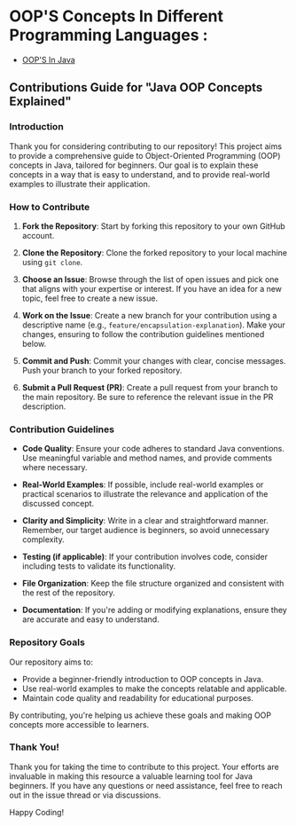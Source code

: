 # OOP'S Concepts In Different Programming Languages :

- [OOP'S In Java](https://github.com/SunilK830/OOPS-Concepts-/blob/main/Java/Readme.md)

  
## Contributions Guide for "Java OOP Concepts Explained"

### Introduction

Thank you for considering contributing to our repository! This project aims to provide a comprehensive guide to Object-Oriented Programming (OOP) concepts in Java, tailored for beginners. Our goal is to explain these concepts in a way that is easy to understand, and to provide real-world examples to illustrate their application.

### How to Contribute

1. **Fork the Repository**: Start by forking this repository to your own GitHub account.

2. **Clone the Repository**: Clone the forked repository to your local machine using `git clone`.

3. **Choose an Issue**: Browse through the list of open issues and pick one that aligns with your expertise or interest. If you have an idea for a new topic, feel free to create a new issue.

4. **Work on the Issue**: Create a new branch for your contribution using a descriptive name (e.g., `feature/encapsulation-explanation`). Make your changes, ensuring to follow the contribution guidelines mentioned below.

5. **Commit and Push**: Commit your changes with clear, concise messages. Push your branch to your forked repository.

6. **Submit a Pull Request (PR)**: Create a pull request from your branch to the main repository. Be sure to reference the relevant issue in the PR description.

### Contribution Guidelines

- **Code Quality**: Ensure your code adheres to standard Java conventions. Use meaningful variable and method names, and provide comments where necessary.

- **Real-World Examples**: If possible, include real-world examples or practical scenarios to illustrate the relevance and application of the discussed concept.

- **Clarity and Simplicity**: Write in a clear and straightforward manner. Remember, our target audience is beginners, so avoid unnecessary complexity.

- **Testing (if applicable)**: If your contribution involves code, consider including tests to validate its functionality.

- **File Organization**: Keep the file structure organized and consistent with the rest of the repository.

- **Documentation**: If you're adding or modifying explanations, ensure they are accurate and easy to understand. 

### Repository Goals

Our repository aims to:

- Provide a beginner-friendly introduction to OOP concepts in Java.
- Use real-world examples to make the concepts relatable and applicable.
- Maintain code quality and readability for educational purposes.

By contributing, you're helping us achieve these goals and making OOP concepts more accessible to learners.

### Thank You!

Thank you for taking the time to contribute to this project. Your efforts are invaluable in making this resource a valuable learning tool for Java beginners. If you have any questions or need assistance, feel free to reach out in the issue thread or via discussions.

Happy Coding!


